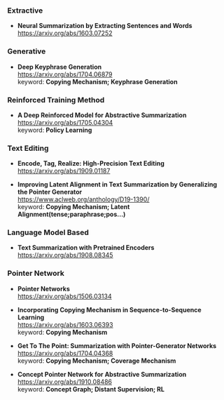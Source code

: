 ### Extractive
- **Neural Summarization by Extracting Sentences and Words**  
https://arxiv.org/abs/1603.07252 
  
### Generative  
- **Deep Keyphrase Generation**  
https://arxiv.org/abs/1704.06879  
keyword: **Copying Mechanism;  Keyphrase Generation**  

### Reinforced Training Method
- **A Deep Reinforced Model for Abstractive Summarization**  
https://arxiv.org/abs/1705.04304  
keyword: **Policy Learning**  
  
### Text Editing
- **Encode, Tag, Realize: High-Precision Text Editing**  
https://arxiv.org/abs/1909.01187  

- **Improving Latent Alignment in Text Summarization by Generalizing the Pointer Generator**  
https://www.aclweb.org/anthology/D19-1390/  
keyword: **Copying Mechanism; Latent Alignment(tense;paraphrase;pos...)**
  
### Language Model Based
- **Text Summarization with Pretrained Encoders**  
https://arxiv.org/abs/1908.08345  

### Pointer Network
- **Pointer Networks**  
https://arxiv.org/abs/1506.03134  
  
- **Incorporating Copying Mechanism in Sequence-to-Sequence Learning**   
https://arxiv.org/abs/1603.06393  
keyword: **Copying Mechanism**

- **Get To The Point: Summarization with Pointer-Generator Networks**  
https://arxiv.org/abs/1704.04368  
keyword: **Copying Mechanism;  Coverage Mechanism**

- **Concept Pointer Network for Abstractive Summarization**  
https://arxiv.org/abs/1910.08486  
keyword: **Concept Graph;  Distant Supervision;  RL**  



